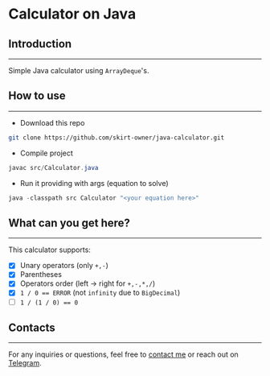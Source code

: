 # Calculator on Java

## Introduction
***
Simple Java calculator using `ArrayDeque`'s.

## How to use
***
- Download this repo
```bash
git clone https://github.com/skirt-owner/java-calculator.git
```
- Compile project
```java 
javac src/Calculator.java
```
- Run it providing with args (equation to solve)
```java
java -classpath src Calculator "<your equation here>"
```

## What can you get here?
***
This calculator supports:
- [X] Unary operators (only `+,-`)
- [X] Parentheses
- [X] Operators order (left -> right for `+,-,*,/`)
- [X] `1 / 0 == ERROR` (not `infinity` due to `BigDecimal`)
- [ ] `1 / (1 / 0) == 0`

## Contacts
***
For any inquiries or questions, feel free to [contact me](mailto:skirtsfield@gmail.com) or reach out on [Telegram](https://t.me/skirtsfield).